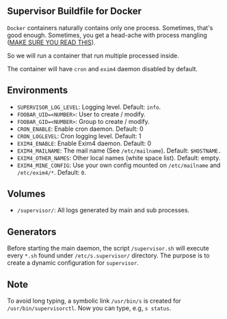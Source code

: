 ## Supervisor Buildfile for Docker

`Docker` containers naturally contains only one process.
Sometimes, that's good enough. Sometimes, you get a head-ache
with process mangling ([MAKE SURE YOU READ THIS][1]).

So we will run a container that run multiple processed inside.

The container will have `cron` and `exim4` daemon disabled by default.

## Environments

* `SUPERVISOR_LOG_LEVEL`: Logging level. Default: `info`.
* `FOOBAR_UID=<NUMBER>`: User to create / modify.
* `FOOBAR_GID=<NUMBER>`: Group to create / modify.
* `CRON_ENABLE`: Enable cron daemon. Default: 0
* `CRON_LOGLEVEL`: Cron logging level. Default: 1
* `EXIM4_ENABLE`: Enable Exim4 daemon. Default: 0
* `EXIM4_MAILNAME`: The mail name (See `/etc/mailname`). Default: `$HOSTNAME.`
* `EXIM4_OTHER_NAMES`: Other local names (white space list). Default: empty.
* `EXIM4_MINE_CONFIG`: Use your own config mounted on `/etc/mailname`
      and `/etc/exim4/*`. Default: `0`.

## Volumes

* `/supervisor/`: All logs generated by main and sub processes.

## Generators

Before starting the main daemon, the script `/supervisor.sh` will
execute every `*.sh` found under `/etc/s.supervisor/` directory.
The purpose is to create a dynamic configuration for `supervisor`.

## Note

To avoid long typing, a symbolic link `/usr/bin/s` is created
for `/usr/bin/supervisorctl`. Now you can type, e.g, `s status`.

[1]: http://web.archive.org/web/20150424090620/https://blog.phusion.nl/2015/01/20/docker-and-the-pid-1-zombie-reaping-problem/
